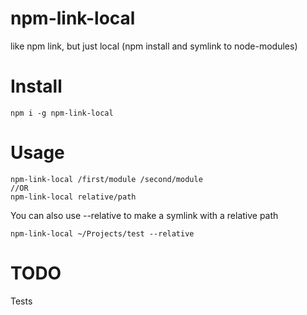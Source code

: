 # npm-link-local
like npm link, but just local (npm install and symlink to node-modules)

# Install
```
npm i -g npm-link-local
```

# Usage
```
npm-link-local /first/module /second/module
//OR
npm-link-local relative/path
```

You can also use --relative to make a symlink with a relative path

```
npm-link-local ~/Projects/test --relative
```

# TODO
Tests
